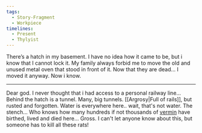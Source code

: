 ```yaml
---
tags:
  - Story-Fragment
  - Workpiece
timelines:
  - Present
  - Thylyist
---
```

There’s a hatch in my basement. 
I have no idea how it came to be, but i know that I cannot lock it. 
My family always forbid me to move the old and unused metal oven that stood in front of it.
Now that they are dead…
I moved it anyway. Now i know. 
*** 
Dear god.
I never thought that i had access to a personal railway line… 
Behind the hatch is a tunnel. Many, big tunnels. [[Argrosy|Full of rails]], but rusted and forgotten. Water is everywhere here.. wait, that's not water. 
The stench… Who knows how many hundreds if not thousands of [vermin](Rats.md) have birthed, lived and died here… Gross. 
I can't let anyone know about this, but someone has to kill all these rats! 